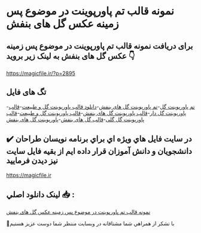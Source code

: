 # نمونه قالب تم پاورپوینت در موضوع پس زمینه عکس گل های بنفش

## برای دریافت نمونه قالب تم پاورپوینت در موضوع پس زمینه عکس گل های بنفش به لینک زیر بروید 👇

https://magicfile.ir/?p=2895

## تگ های فایل

-[تم پاورپوینت گل](https://magicfile.ir/product/%d9%82%d8%a7%d9%84%d8%a8-%d8%aa%d9%85-%d9%be%d8%a7%d9%88%d8%b1%d9%be%d9%88%db%8c%d9%86%d8%aa-%d8%af%d8%b1-%d9%85%d9%88%d8%b6%d9%88%d8%b9%d9%be%d8%b3-%d8%b2%d9%85%db%8c%d9%86%d9%87-%d8%b9%da%a9%d8%b3-%da%af%d9%84/)-[تم پاورپوینت گل های بنفش](https://magicfile.ir/product/%d9%82%d8%a7%d9%84%d8%a8-%d8%aa%d9%85-%d9%be%d8%a7%d9%88%d8%b1%d9%be%d9%88%db%8c%d9%86%d8%aa-%d8%af%d8%b1-%d9%85%d9%88%d8%b6%d9%88%d8%b9%d9%be%d8%b3-%d8%b2%d9%85%db%8c%d9%86%d9%87-%d8%b9%da%a9%d8%b3-%da%af%d9%84/)-[دانلود قالب پاورپوینت گل و طبیعت](https://magicfile.ir/product/%d9%82%d8%a7%d9%84%d8%a8-%d8%aa%d9%85-%d9%be%d8%a7%d9%88%d8%b1%d9%be%d9%88%db%8c%d9%86%d8%aa-%d8%af%d8%b1-%d9%85%d9%88%d8%b6%d9%88%d8%b9%d9%be%d8%b3-%d8%b2%d9%85%db%8c%d9%86%d9%87-%d8%b9%da%a9%d8%b3-%da%af%d9%84/)-[قالب پاورپوینت گل دار](https://magicfile.ir/product/%d9%82%d8%a7%d9%84%d8%a8-%d8%aa%d9%85-%d9%be%d8%a7%d9%88%d8%b1%d9%be%d9%88%db%8c%d9%86%d8%aa-%d8%af%d8%b1-%d9%85%d9%88%d8%b6%d9%88%d8%b9%d9%be%d8%b3-%d8%b2%d9%85%db%8c%d9%86%d9%87-%d8%b9%da%a9%d8%b3-%da%af%d9%84/)-[قالب پاورپوینت گل های بنفش](https://magicfile.ir/product/%d9%82%d8%a7%d9%84%d8%a8-%d8%aa%d9%85-%d9%be%d8%a7%d9%88%d8%b1%d9%be%d9%88%db%8c%d9%86%d8%aa-%d8%af%d8%b1-%d9%85%d9%88%d8%b6%d9%88%d8%b9%d9%be%d8%b3-%d8%b2%d9%85%db%8c%d9%86%d9%87-%d8%b9%da%a9%d8%b3-%da%af%d9%84/)-[قالب پاورپوینت گل و طبیعت](https://magicfile.ir/product/%d9%82%d8%a7%d9%84%d8%a8-%d8%aa%d9%85-%d9%be%d8%a7%d9%88%d8%b1%d9%be%d9%88%db%8c%d9%86%d8%aa-%d8%af%d8%b1-%d9%85%d9%88%d8%b6%d9%88%d8%b9%d9%be%d8%b3-%d8%b2%d9%85%db%8c%d9%86%d9%87-%d8%b9%da%a9%d8%b3-%da%af%d9%84/)-[قالب پاورپوینت گل گلی](https://magicfile.ir/product/%d9%82%d8%a7%d9%84%d8%a8-%d8%aa%d9%85-%d9%be%d8%a7%d9%88%d8%b1%d9%be%d9%88%db%8c%d9%86%d8%aa-%d8%af%d8%b1-%d9%85%d9%88%d8%b6%d9%88%d8%b9%d9%be%d8%b3-%d8%b2%d9%85%db%8c%d9%86%d9%87-%d8%b9%da%a9%d8%b3-%da%af%d9%84/)-[قالب گل های بنفش](https://magicfile.ir/product/%d9%82%d8%a7%d9%84%d8%a8-%d8%aa%d9%85-%d9%be%d8%a7%d9%88%d8%b1%d9%be%d9%88%db%8c%d9%86%d8%aa-%d8%af%d8%b1-%d9%85%d9%88%d8%b6%d9%88%d8%b9%d9%be%d8%b3-%d8%b2%d9%85%db%8c%d9%86%d9%87-%d8%b9%da%a9%d8%b3-%da%af%d9%84/)-[پاورپوینت گل های بنفش](https://magicfile.ir/product/%d9%82%d8%a7%d9%84%d8%a8-%d8%aa%d9%85-%d9%be%d8%a7%d9%88%d8%b1%d9%be%d9%88%db%8c%d9%86%d8%aa-%d8%af%d8%b1-%d9%85%d9%88%d8%b6%d9%88%d8%b9%d9%be%d8%b3-%d8%b2%d9%85%db%8c%d9%86%d9%87-%d8%b9%da%a9%d8%b3-%da%af%d9%84/)

## ✔️ در سايت فايل هاي ويژه اي براي برنامه نويسان طراحان دانشجويان و دانش آموزان قرار داده ايم از بقيه فايل سايت نيز ديدن فرماييد

https://magicfile.ir


## لينک دانلود اصلي 📥 :

[نمونه قالب تم پاورپوینت در موضوع پس زمینه عکس گل های بنفش](https://magicfile.ir/product/%d9%82%d8%a7%d9%84%d8%a8-%d8%aa%d9%85-%d9%be%d8%a7%d9%88%d8%b1%d9%be%d9%88%db%8c%d9%86%d8%aa-%d8%af%d8%b1-%d9%85%d9%88%d8%b6%d9%88%d8%b9%d9%be%d8%b3-%d8%b2%d9%85%db%8c%d9%86%d9%87-%d8%b9%da%a9%d8%b3-%da%af%d9%84/) 


🙏با تشکر از همراهي شما مشتاقانه در وبسایت منتظر شما دوست عزیز هستیم

